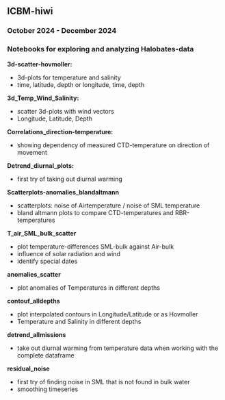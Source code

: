 ## ICBM-hiwi

### October 2024 - December 2024  
### Notebooks for exploring and analyzing Halobates-data


**3d-scatter-hovmoller:**
- 3d-plots for temperature and salinity
- time, latitude, depth or longitude, time, depth


**3d_Temp_Wind_Salinity:**
- scatter 3d-plots with wind vectors
- Longitude, Latitude, Depth


**Correlations_direction-temperature:**
- showing dependency of measured CTD-temperature on direction of movement  


**Detrend_diurnal_plots:**
- first try of taking out diurnal warming


**Scatterplots-anomalies_blandaltmann**
- scatterplots: noise of Airtemperature / noise of SML temperature
- bland altmann plots to compare CTD-temperatures and RBR-temperatures  


**T_air_SML_bulk_scatter**
- plot temperature-differences SML-bulk against Air-bulk
- influence of solar radiation and wind
- identify special dates  


**anomalies_scatter**
- plot anomalies of Temperatures in different depths  


**contouf_alldepths**
- plot interpolated contours in Longitude/Latitude or as Hovmoller
- Temperature and Salinity in different depths  


**detrend_allmissions**
- take out diurnal warming from temperature data when working with the complete dataframe

**residual_noise**
- first try of finding noise in SML that is not found in bulk water
- smoothing timeseries

